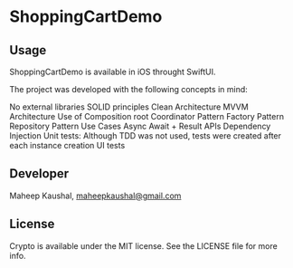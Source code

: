 # ShoppingCartDemo

## Usage

ShoppingCartDemo is available in iOS throught SwiftUI.

The project was developed with the following concepts in mind:

No external libraries
SOLID principles
Clean Architecture
MVVM Architecture
Use of Composition root
Coordinator Pattern
Factory Pattern
Repository Pattern
Use Cases
Async Await + Result APIs
Dependency Injection
Unit tests: Although TDD was not used, tests were created after each instance creation
UI tests

## Developer

Maheep Kaushal, maheepkaushal@gmail.com

## License

Crypto is available under the MIT license. See the LICENSE file for more info.

